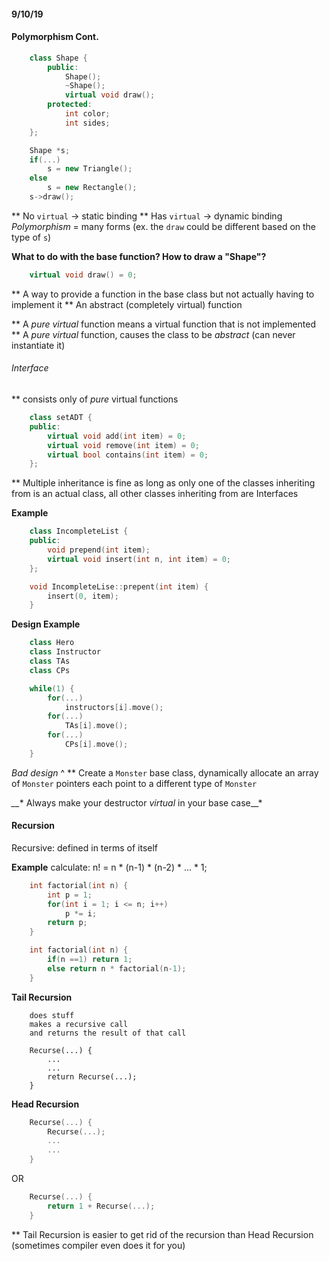 #### 9/10/19


#### Polymorphism Cont.
```c++
	class Shape {
		public:
			Shape();
			~Shape();
			virtual void draw();
		protected:
			int color;
			int sides;
	};
```
```c++
	Shape *s;
	if(...)
		s = new Triangle();
	else
		s = new Rectangle();
	s->draw();
```
** No `virtual` -> static binding
** Has `virtual` -> dynamic binding
_Polymorphism_ = many forms (ex. the `draw` could be different based on the type of `s`)

**What to do with the base function? How to draw a "Shape"?**
```c++
	virtual void draw() = 0;
```
** A way to provide a function in the base class but not actually having to implement it
** An abstract (completely virtual) function

** A _pure virtual_ function means a virtual function that is not implemented
** A _pure virtual_ function, causes the class to be _abstract_ (can never instantiate it)


###### Interface
** consists only of _pure_ virtual functions
```c++
	class setADT {
	public:
		virtual void add(int item) = 0;
		virtual void remove(int item) = 0;
		virtual bool contains(int item) = 0;
	};
```
** Multiple inheritance is fine as long as only one of the classes inheriting from is an actual class, all other classes inheriting from are Interfaces

**Example**
```c++
	class IncompleteList {
	public:
		void prepend(int item);
		virtual void insert(int n, int item) = 0;
	};
```
```c++
	void IncompleteLise::prepent(int item) {
		insert(0, item);
	}
```

**Design Example**
```c++
	class Hero
	class Instructor 
	class TAs
	class CPs

	while(1) {
		for(...)
			instructors[i].move();
		for(...)
			TAs[i].move();
		for(...)
			CPs[i].move();
	}
```
_Bad design_ ^
** Create a `Monster` base class, dynamically allocate an array of `Monster` pointers each point to a different type of `Monster`

*__** Always make your destructor _virtual_ in your base case__*


#### Recursion
Recursive: defined in terms of itself

**Example**
calculate: n! = n * (n-1) * (n-2) * ... * 1;
```c++
	int factorial(int n) {
		int p = 1;
		for(int i = 1; i <= n; i++)
			p *= i;
		return p;
	}
```
```c++
	int factorial(int n) {
		if(n ==1) return 1;
		else return n * factorial(n-1);
	}
```

**Tail Recursion**
```
	does stuff
	makes a recursive call
	and returns the result of that call

	Recurse(...) {
		...
		...
		return Recurse(...);
	}
```

**Head Recursion**
```c++
	Recurse(...) {
		Recurse(...);
		...
		...
	}
```
OR
```c++
	Recurse(...) {
		return 1 + Recurse(...);
	}
```

** Tail Recursion is easier to get rid of the recursion than Head Recursion (sometimes compiler even does it for you)












